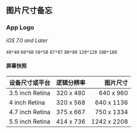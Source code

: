 ## 图片尺寸备忘

### App Logo

*iOS 7.0 and Later*

`40*40` `60*60` `58*58` `87*87` `80*80` `120*120` `180*180`


#### 屏幕快照

| 设备尺寸或平台  | 逻辑分辨率 | 图片尺寸  |
| ------------- |:-------------:| -----:|
| 3.5 inch Retina  | 320 x 480 | 640 x 960 |
| 4 inch Retina  | 320 x 568   | 640 x 1136 |
| 4.7 inch Retina | 375 x 667  | 750 x 1334 |
| 5.5 inch Retina | 414 x 736  | 1242 x 2208|


